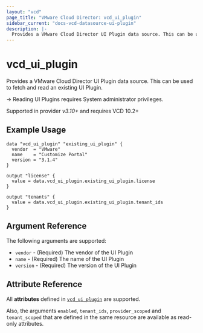 ```yaml
---
layout: "vcd"
page_title: "VMware Cloud Director: vcd_ui_plugin"
sidebar_current: "docs-vcd-datasource-ui-plugin"
description: |-
  Provides a VMware Cloud Director UI Plugin data source. This can be used to fetch and read an existing UI Plugin.
---
```


# vcd\_ui\_plugin

Provides a VMware Cloud Director UI Plugin data source. This can be used to fetch and read an existing UI Plugin.

-> Reading UI Plugins requires System administrator privileges.

Supported in provider *v3.10+* and requires VCD 10.2+

## Example Usage

```hcl
data "vcd_ui_plugin" "existing_ui_plugin" {
  vendor  = "VMware"
  name    = "Customize Portal"
  version = "3.1.4"
}

output "license" {
  value = data.vcd_ui_plugin.existing_ui_plugin.license
}

output "tenants" {
  value = data.vcd_ui_plugin.existing_ui_plugin.tenant_ids
}
```

## Argument Reference

The following arguments are supported:

* `vendor` - (Required) The vendor of the UI Plugin
* `name` - (Required) The name of the UI Plugin
* `version` - (Required) The version of the UI Plugin

## Attribute Reference

All **attributes** defined in [`vcd_ui_plugin`](/providers/vmware/vcd/latest/docs/resources/ui_plugin#attribute-reference) are supported.

Also, the arguments `enabled`, `tenant_ids`, `provider_scoped` and `tenant_scoped` that are defined in the same resource
are available as read-only attributes. 